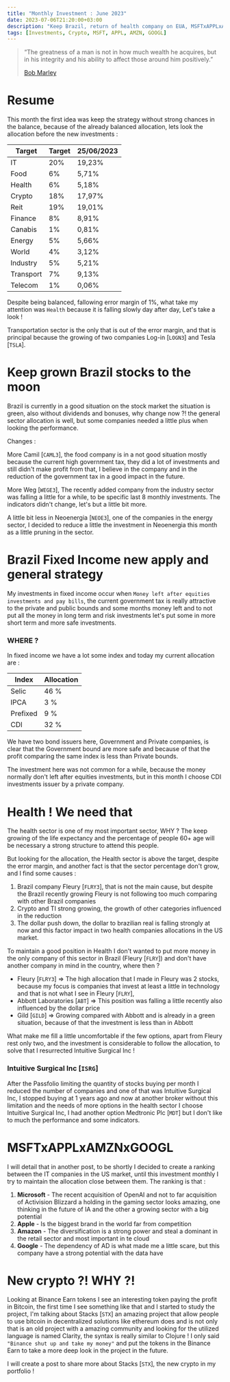```yaml
---
title: "Monthly Investment : June 2023"
date: 2023-07-06T21:20:00+03:00
description: "Keep Brazil, return of health company on EUA, MSFTxAPPLxAMZNxGOOGL Big Tech Fight and New crypto."
tags: [Investments, Crypto, MSFT, APPL, AMZN, GOOGL]
---
```

> “The greatness of a man is not in how much wealth he acquires, but in his integrity and his ability to affect those around him positively.”
> 
> [Bob Marley](https://pt.wikipedia.org/wiki/Bob_Marley)

# Resume

This month the first idea was keep the strategy without strong chances in the balance, because of the already balanced allocation, lets look the allocation before the new investments :

| Target	    | Target	 | 25/06/2023 |
|------------|---------|------------|
| IT	        | 20%	    | 19,23%     |
| Food	      | 6%	    | 5,71%      |
| Health	    | 6%	    | 5,18%      |
| Crypto	    | 18%	    | 17,97%     |
| Reit	      | 19%	    | 19,01%     |
| Finance	   | 8%	    | 8,91%      |
| Canabis	   | 1%	    | 0,81%      |
| Energy	    | 5%	    | 5,66%      |
| World	     | 4%	    | 3,12%      |
| Industry	  | 5%	    | 5,21%      |
| Transport	 | 7%	    | 9,13%      |
| Telecom	   | 1%	    | 0,06%      |

Despite being balanced, fallowing error margin of 1%, what take my attention was `Health` because it is falling slowly day after day, Let's take a look !

Transportation sector is the only that is out of the error margin, and that is principal because the growing of two companies Log-in [`LOGN3`] and Tesla [`TSLA`].

# Keep grown Brazil stocks to the moon

Brazil is currently in a good situation on the stock market the situation is green, also without dividends and bonuses, why change now ?! the general sector allocation is well, but some companies needed a little plus when looking the performance.

Changes :

More Camil [`CAML3`], the food company is in a not good situation mostly because the current high government tax, they did a lot of investments and still didn't make profit from that, I believe in the company and in the reduction of the government tax in a good impact in the future.

More Weg [`WEGE3`], The recently added company from the industry sector was falling a little for a while, to be specific last 8 monthly investments. The indicators didn't change, let's but a little bit more.

A little bit less in Neoenergia [`NEOE3`], one of the companies in the energy sector, I decided to reduce a little the investment in Neoenergia this month as a little pruning in the sector.

# Brazil Fixed Income new apply and general strategy 

My investments in fixed income occur when `Money left after equities investments and pay bills`, the current government tax is really attractive to the private and public bounds and some months money left and to not put all the money in long term and risk investments let's put some in more short term and more safe investments.

### WHERE ?

In fixed income we have a lot some index and today my current allocation are :

| Index    | Allocation |
|----------|------------|
| Selic    | 46 %       |
| IPCA     | 3  %       |
| Prefixed | 9  %       |
| CDI      | 32 %       |

We have two bond issuers here, Government and Private companies, is clear that the Government bound are more safe and because of that the profit comparing the same index is less than Private bounds.

The investment here was not common for a while, because the money normally don't left after equities investments, but in this month I choose CDI investments issuer by a private company.

# Health ! We need that

The health sector is one of my most important sector, WHY ? The keep growing of the life expectancy and the percentage of people 60+ age will be necessary a strong structure to attend this people.

But looking for the allocation, the Health sector is above the target, despite the error margin, and another fact is that the sector percentage don't grow, and I find some causes : 

1. Brazil company Fleury [`FLRY3`], that is not the main cause, but despite the Brazil recently growing Fleury is not following too much comparing with other Brazil companies
2. Crypto and TI strong growing, the growth of other categories influenced in the reduction
3. The dollar push down, the dollar to brazilian real is falling strongly at now and this factor impact in two health companies allocations in the US market. 

To maintain a good position in Health I don't wanted to put more money in the only company of this sector in Brazil (Fleury [`FLRY`]) and don't have another company in mind in the country, where then ?

- Fleury [`FLRY3`] => The high allocation that I made in Fleury was 2 stocks, because my focus is companies that invest at least a little in technology and that is not what I see in Fleury [`FLRY`], 
- Abbott Laboratories [`ABT`] => This position was falling a little recently also influenced by the dollar price
- Gild [`GILD`] => Growing compared with Abbott and is already in a green situation, because of that the investment is less than in Abbott

What make me fill a little uncomfortable if the few options, apart from Fleury rest only two, and the investment is considerable to follow the allocation, to solve that I resurrected Intuitive Surgical Inc  ! 

### Intuitive Surgical Inc [`ISRG`] 

After the Passfolio limiting the quantity of stocks buying per month I reduced the number of companies and one of that was Intuitive Surgical Inc, I stopped buying at 1 years ago and now at another broker without this limitation and the needs of more options in the health sector I choose Intuitive Surgical Inc, I had another option Medtronic Plc [`MDT`] but I don't like to much the performance and some indicators.

# MSFTxAPPLxAMZNxGOOGL

I will detail that in another post, to be shortly I decided to create a ranking between the IT companies in the US market, until this investment monthly  I try to maintain the allocation close between them.
The ranking is that  :

1. **Microsoft** - The recent acquisition of OpenAI and not to far acquisition of Activision Blizzard a holding in the gaming sector looks amazing, one thinking in the future of IA and the other a growing sector with a big potential
2. **Apple** - Is the biggest brand in the world far from competition 
3. **Amazon** - The diversification is a strong power and steal a dominant in the retail sector and most important in te cloud 
4. **Google** - The dependency of AD is what made me a little scare, but this company have a strong potential with the data have  

# New crypto ?! WHY ?!

Looking at Binance Earn tokens I see an interesting token paying the profit in Bitcoin, the first time I see something like that and I started to study the project, I'm talking about Stacks [`STX`] an amazing project that allow people to use bitcoin in decentralized solutions like ethereum does and is not only that is an old project with a amazing community and looking for the utilized language is named Clarity, the syntax is really similar to Clojure ! I only said `"Binance shut up and take my money"` and put the tokens in the Binance Earn to take a more deep look in the project in the future.  

I will create a post to share more about Stacks [`STX`], the new crypto in my portfolio !
